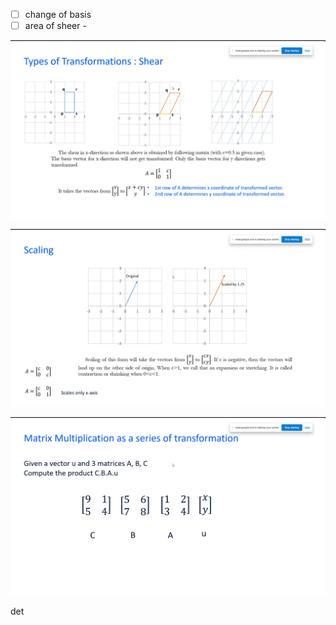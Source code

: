 * [ ] change of basis
* [ ] area of sheer -

![1716386341504](image/session3/1716386341504.png)

![1716386437142](image/session3/1716386437142.png)

![1716386577790](image/session3/1716386577790.png)


det
